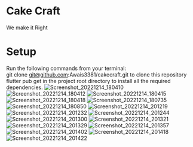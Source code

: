 # Cake Craft

We make it Right

# Setup
Run the following commands from your terminal:  
git clone git@github.com:Awais3381/cakecraft.git to clone this repository  
flutter pub get in the project root directory to install all the required dependencies.
![Screenshot_20221214_180410](https://user-images.githubusercontent.com/109672476/207810530-c5c92d68-5fcf-4576-9378-72c065881bd6.jpg)
![Screenshot_20221214_180412](https://user-images.githubusercontent.com/109672476/207810538-bb5599ba-d5b9-4211-93bc-71e9f384b1eb.jpg)
![Screenshot_20221214_180415](https://user-images.githubusercontent.com/109672476/207810540-23cfc8ee-0da5-47f5-adc2-bbafcf89ad8c.jpg)
![Screenshot_20221214_180418](https://user-images.githubusercontent.com/109672476/207810542-017510cb-0611-4b37-a7a8-d83d15644dce.jpg)
![Screenshot_20221214_180735](https://user-images.githubusercontent.com/109672476/207810547-78a1c479-2c25-4c7c-bea9-e90c99bd3873.jpg)
![Screenshot_20221214_180850](https://user-images.githubusercontent.com/109672476/207810552-4da7dd9f-cb81-4781-ab43-abfd4f2ca227.jpg)
![Screenshot_20221214_201219](https://user-images.githubusercontent.com/109672476/207810554-6dc8116b-ee82-44e3-b7e6-9eeb833668a0.jpg)
![Screenshot_20221214_201232](https://user-images.githubusercontent.com/109672476/207810555-5a758d4d-513b-4aff-a26f-675242160c06.jpg)
![Screenshot_20221214_201244](https://user-images.githubusercontent.com/109672476/207810560-71a93f08-6cf3-4db8-8963-f1c8a829f4cb.jpg)
![Screenshot_20221214_201300](https://user-images.githubusercontent.com/109672476/207810567-f17fab31-a050-4eeb-bedf-b093d729a4c9.jpg)
![Screenshot_20221214_201321](https://user-images.githubusercontent.com/109672476/207810569-53d25daf-0888-4d56-97a0-825854e6f1b1.jpg)
![Screenshot_20221214_201329](https://user-images.githubusercontent.com/109672476/207810572-99741e2c-dce5-47d0-9c6c-764442b1fcc2.jpg)
![Screenshot_20221214_201357](https://user-images.githubusercontent.com/109672476/207810574-2a25670a-e533-4d12-be3f-173fc2022966.jpg)
![Screenshot_20221214_201402](https://user-images.githubusercontent.com/109672476/207810578-b32fee67-e347-4e33-8c1c-c7c1a91162eb.jpg)
![Screenshot_20221214_201418](https://user-images.githubusercontent.com/109672476/207810581-6f01be61-83b6-4cc8-8d50-a277249c9524.jpg)
![Screenshot_20221214_201422](https://user-images.githubusercontent.com/109672476/207810585-41153b00-b0c6-4ebf-bc44-3dde8c81cd9d.jpg)
